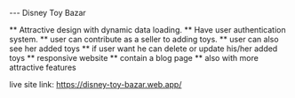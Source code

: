 --- Disney Toy Bazar

** Attractive design with dynamic data loading.
** Have user authentication system.
** user can contribute as a seller to adding toys.
** user can also see her added toys
** if user want he can delete or update his/her added toys
** responsive website 
** contain a blog page
** also with more attractive features

live site link: https://disney-toy-bazar.web.app/